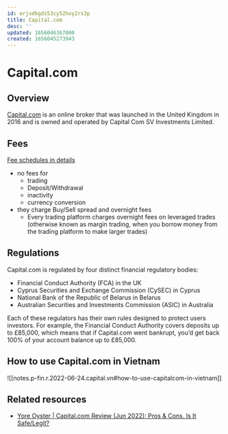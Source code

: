 ```yaml
---
id: erjxdkgds53cy52hxy2rs3p
title: Capital.com
desc: ''
updated: 1656046367000
created: 1656045273943
---
```

# Capital.com

## Overview

[Capital.com](https://capital.com/) is an online broker that was launched in the United Kingdom in 2016 and is owned and operated by Capital Com SV Investments Limited.

## Fees

[Fee schedules in details](https://capital.com/charges-and-fees)
- no fees for
    - trading
    - Deposit/Withdrawal
    - inactivity
    - currency conversion
- they charge Buy/Sell spread and overnight fees
    - Every trading platform charges overnight fees on leveraged trades (otherwise known as margin trading, when you borrow money from the trading platform to make larger trades)

## Regulations

Capital.com is regulated by four distinct financial regulatory bodies:
- Financial Conduct Authority (FCA) in the UK
- Cyprus Securities and Exchange Commission (CySEC) in Cyprus
- National Bank of the Republic of Belarus in Belarus
- Australian Securities and Investments Commission (ASIC) in Australia

Each of these regulators has their own rules designed to protect users investors. For example, the Financial Conduct Authority covers deposits up to £85,000, which means that if Capital.com went bankrupt, you’d get back 100% of your account balance up to £85,000.

## How to use Capital.com in Vietnam

![[notes.p-fin.r.2022-06-24.capital.vn#how-to-use-capitalcom-in-vietnam]]

## Related resources

- [Yore Oyster | Capital.com Review (Jun 2022): Pros & Cons, Is It Safe/Legit?](https://www.yoreoyster.com/broker-reviews/capital-com/)